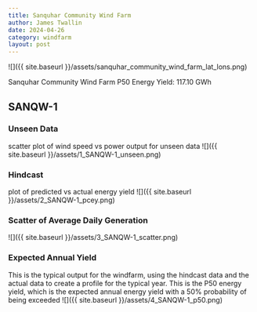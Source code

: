 ```yaml
---
title: Sanquhar Community Wind Farm
author: James Twallin
date: 2024-04-26
category: windfarm
layout: post
---
```

![]({{ site.baseurl }}/assets/sanquhar_community_wind_farm_lat_lons.png)

Sanquhar Community Wind Farm P50 Energy Yield: 117.10 GWh

SANQW-1
-------------
### Unseen Data 
scatter plot of wind speed vs power output for unseen data
![]({{ site.baseurl }}/assets/1_SANQW-1_unseen.png)
### Hindcast 
plot of predicted vs actual energy yield
![]({{ site.baseurl }}/assets/2_SANQW-1_pcey.png)
### Scatter of Average Daily Generation 

![]({{ site.baseurl }}/assets/3_SANQW-1_scatter.png)
### Expected Annual Yield 
This is the typical output for the windfarm, using the hindcast data and the actual data to create a profile for the typical year. This is the P50 energy yield, which is the expected annual energy yield with a 50% probability of being exceeded
![]({{ site.baseurl }}/assets/4_SANQW-1_p50.png)

